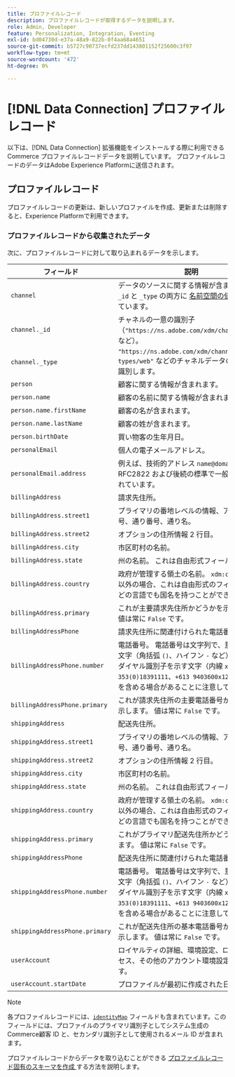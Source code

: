 ```yaml
---
title: プロファイルレコード
description: プロファイルレコードが取得するデータを説明します。
role: Admin, Developer
feature: Personalization, Integration, Eventing
exl-id: bd04730d-e37a-48a9-822b-0f4aa68a4651
source-git-commit: b5727c90737ecfd237dd143801152f25600c3f97
workflow-type: tm+mt
source-wordcount: '472'
ht-degree: 0%

---
```


# [!DNL Data Connection] プロファイルレコード

以下は、[!DNL Data Connection] 拡張機能をインストールする際に利用できるCommerce プロファイルレコードデータを説明しています。 プロファイルレコードのデータはAdobe Experience Platformに送信されます。

## プロファイルレコード

プロファイルレコードの更新は、新しいプロファイルを作成、更新または削除すると、Experience Platformで利用できます。

### プロファイルレコードから収集されたデータ

次に、プロファイルレコードに対して取り込まれるデータを示します。

| フィールド | 説明 |
|---|---|
| `channel` | データのソースに関する情報が含まれます。 `_id` と `_type` の両方に [ 名前空間の値 ](https://experienceleague.adobe.com/en/docs/experience-platform/xdm/schema/namespaces) が含まれています。 |
| `channel._id` | チャネルの一意の識別子（`"https://ns.adobe.com/xdm/channels/web"` など）。 |
| `channel._type` | `"https://ns.adobe.com/xdm/channel-types/web"` などのチャネルデータのソースを識別します。 |
| `person` | 顧客に関する情報が含まれます。 |
| `person.name` | 顧客の名前に関する情報が含まれます。 |
| `person.name.firstName` | 顧客の名が含まれます。 |
| `person.name.lastName` | 顧客の姓が含まれます。 |
| `person.birthDate` | 買い物客の生年月日。 |
| `personalEmail` | 個人の電子メールアドレス。 |
| `personalEmail.address` | 例えば、技術的アドレス `name@domain.com`、RFC2822 および後続の標準で一般的に定義されています。 |
| `billingAddress` | 請求先住所。 |
| `billingAddress.street1` | プライマリの番地レベルの情報、アパート番号、通り番号、通り名。 |
| `billingAddress.street2` | オプションの住所情報 2 行目。 |
| `billingAddress.city` | 市区町村の名前。 |
| `billingAddress.state` | 州の名前。 これは自由形式フィールドです。 |
| `billingAddress.country` | 政府が管理する領土の名前。 `xdm:countryCode` 以外の場合、これは自由形式のフィールドで、どの言語でも国名を持つことができます。 |
| `billingAddress.primary` | これが主要請求先住所かどうかを示します。 値は常に `False` です。 |
| `billingAddressPhone` | 請求先住所に関連付けられた電話番号。 |
| `billingAddressPhone.number` | 電話番号。 電話番号は文字列で、意味のある文字（角括弧 `()`、ハイフン `-` など）や、サブダイヤル識別子を示す文字（内線 `x` 例：`1-353(0)18391111`、`+613 9403600x1234` など）を含める場合があることに注意してください。 |
| `billingAddressPhone.primary` | これが請求先住所の主要電話番号かどうかを示します。 値は常に `False` です。 |
| `shippingAddress` | 配送先住所。 |
| `shippingAddress.street1` | プライマリの番地レベルの情報、アパート番号、通り番号、通り名。 |
| `shippingAddress.street2` | オプションの住所情報 2 行目。 |
| `shippingAddress.city` | 市区町村の名前。 |
| `shippingAddress.state` | 州の名前。 これは自由形式フィールドです。 |
| `shippingAddress.country` | 政府が管理する領土の名前。 `xdm:countryCode` 以外の場合、これは自由形式のフィールドで、どの言語でも国名を持つことができます。 |
| `shippingAddress.primary` | これがプライマリ配送先住所かどうかを示します。 値は常に `False` です。 |
| `shippingAddressPhone` | 配送先住所に関連付けられた電話番号。 |
| `shippingAddressPhone.number` | 電話番号。 電話番号は文字列で、意味のある文字（角括弧 `()`、ハイフン `-` など）や、サブダイヤル識別子を示す文字（内線 `x` 例：`1-353(0)18391111`、`+613 9403600x1234` など）を含める場合があることに注意してください。 |
| `shippingAddressPhone.primary` | これが配送先住所の基本電話番号かどうかを示します。 値は常に `False` です。 |
| `userAccount` | ロイヤルティの詳細、環境設定、ログインプロセス、その他のアカウント環境設定を示します。 |
| `userAccount.startDate` | プロファイルが最初に作成された日付。 |

>[!NOTE]
>
>各プロファイルレコードには、[`identityMap`](https://experienceleague.adobe.com/en/docs/experience-platform/xdm/field-groups/profile/identitymap) フィールドも含まれています。このフィールドには、プロファイルのプライマリ識別子としてシステム生成のCommerce顧客 ID と、セカンダリ識別子として使用されるメール ID が含まれます。

プロファイルレコードからデータを取り込むことができる [ プロファイルレコード固有のスキーマを作成 ](profile-data.md) する方法を説明します。
